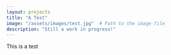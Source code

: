 ```yaml
---
layout: projects
title: "A Test"
image: "/assets/images/test.jpg"  # Path to the image file
description: "Still a work in progress!"
---
```


This is a test
